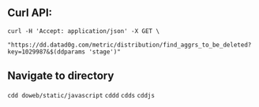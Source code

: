## Curl API:

```
curl -H 'Accept: application/json' -X GET \
    "https://dd.datad0g.com/metric/distribution/find_aggrs_to_be_deleted?key=1029987&$(ddparams 'stage')"
```

## Navigate to directory

`cdd doweb/static/javascript`
`cddd`
`cdds`
`cddjs`
